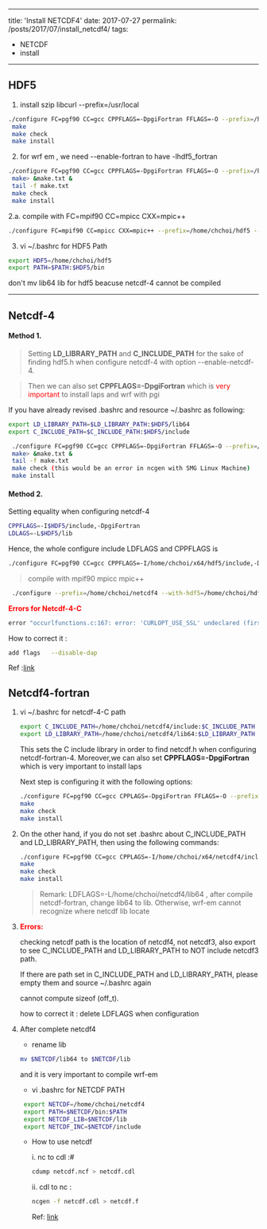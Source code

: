 
---
title: 'Install NETCDF4'
date: 2017-07-27
permalink: /posts/2017/07/install_netcdf4/
tags:
  - NETCDF
  - install
---



## HDF5


1.  install szip libcurl --prefix=/usr/local

```bash
./configure FC=pgf90 CC=gcc CPPFLAGS=-DpgiFortran FFLAGS=-O --prefix=/home/chchoi/x64/hdf5 --with-zlib=/usr/local --with-szlib=/usr/local
 make
 make check
 make install
```








2. for wrf em , we need --enable-fortran to have -lhdf5_fortran

```bash
./configure FC=pgf90 CC=gcc CPPFLAGS=-DpgiFortran FFLAGS=-O --prefix=/home/chchoi/x64/hdf5 --with-zlib=/usr/local --with-szlib=/usr/local --enable-fortran
 make> &make.txt &
 tail -f make.txt
 make check
 make install
```








2.a. compile with FC=mpif90 CC=mpicc CXX=mpic++

```bash
./configure FC=mpif90 CC=mpicc CXX=mpic++ --prefix=/home/chchoi/hdf5 --with-zlib=/usr/local --with-szlib=/usr/local CFLAGS="-O -DNDEBUG -DpgiFortran" CXXFLAGS="-DNDEBUG -DpgiFortran" CPPFLAGS="-DNDEBUG -DpgiFortran"
```







3. vi ~/.bashrc for HDF5 Path

```bash
export HDF5=/home/chchoi/hdf5
export PATH=$PATH:$HDF5/bin
```


don't mv lib64 lib for hdf5 beacuse netcdf-4 cannot be compiled 

----

## Netcdf-4


#### Method 1.


> Setting **LD_LIBRARY_PATH** and **C_INCLUDE_PATH** for the sake of finding hdf5.h when configure netcdf-4 with option --enable-netcdf-4.

>Then we can also set **CPPFLAGS=-DpgiFortran** which is <span style="color:red">very important</span> to install laps and wrf with pgi

If you have already revised .bashrc and resource ~/.bashrc as following:

```bash
export LD_LIBRARY_PATH=$LD_LIBRARY_PATH:$HDF5/lib64
export C_INCLUDE_PATH=$C_INCLUDE_PATH:$HDF5/include
```

```bash
 ./configure FC=pgf90 CC=gcc CPPFLAGS=-DpgiFortran FFLAGS=-O --prefix=/home/chchoi/netcdf4 --with-hdf5=/home/chchoi/hdf5 --with-zlib=/usr/local --with-szlib=/usr/local --enable-netcdf-4
 make> &make.txt &
 tail -f make.txt
 make check (this would be an error in ncgen with SMG Linux Machine)
 make install
```



#### Method 2.


Setting equality when configuring netcdf-4


```bash
CPPFLAGS=-I$HDF5/include,-DpgiFortran
LDLAGS=-L$HDF5/lib
```

Hence, the whole configure include LDFLAGS and CPPFLAGS is 

```bash
./configure FC=pgf90 CC=gcc CPPFLAGS=-I/home/chchoi/x64/hdf5/include,-DpgiFortran FFLAGS=-O --prefix=/home/chchoi/x64/netcdf4 --with-hdf5=/home/chchoi/x64/hdf5 --with-zlib=/usr/local --enable-netcdf-4 LDFLAGS=-L/home/chchoi/x64/hdf5/lib
```








> compile with mpif90 mpicc mpic++

```bash
 ./configure --prefix=/home/chchoi/netcdf4 --with-hdf5=/home/chchoi/hdf5 --with-zlib=/usr/local --with-szlib=/usr/local --enable-netcdf-4 CFLAGS="-O -DNDEBUG -DpgiFortran" CXXFLAGS="-DNDEBUG -DpgiFortran" CPPFLAGS="-DNDEBUG -DpgiFortran" CC=mpicc CXX=mpic++ FC=mpif90 LDFLAGS=-L/home/chchoi/hdf5/lib64
```







**<span style="color:red;">Errors for Netcdf-4-C</span>**

```bash
error "occurlfunctions.c:167: error: 'CURLOPT_USE_SSL' undeclared (first use in this function) "
```


How to correct it  : 
```bash
add flags   --disable-dap
```


Ref :[link]( http://alantsui.hk/netcdf-installation-error/)



## Netcdf4-fortran








1. vi ~/.bashrc for netcdf-4-C path

    ```bash
    export C_INCLUDE_PATH=/home/chchoi/netcdf4/include:$C_INCLUDE_PATH
    export LD_LIBRARY_PATH=/home/chchoi/netcdf4/lib64:$LD_LIBRARY_PATH
    ```

    This sets the C include library in order to find netcdf.h when configuring netcdf-fortran-4.
    Moreover,we can also set **CPPFLAGS=-DpgiFortran** which is very important to install laps

    Next step is configuring it with the following options:

    ```bash
    ./configure FC=pgf90 CC=gcc CPPLAGS=-DpgiFortran FFLAGS=-O --prefix=/home/chchoi/netcdf4
    make
    make check
    make install
    ```








2. On the other hand, if you do not set .bashrc about C_INCLUDE_PATH and LD_LIBRARY_PATH, then using the following commands:

    ```bash
    ./configure FC=pgf90 CC=gcc CPPLAGS=-I/home/chchoi/x64/netcdf4/include,-DpgiFortran FFLAGS=-O --prefix=/home/chchoi/x64/netcdf4 LDFLAGS=-L/home/chchoi/x64/netcdf4/lib
    make
    make check
    make install
    ```


    > Remark: LDFLAGS=-L/home/chchoi/netcdf4/lib64 , after compile netcdf-fortran, change lib64 to lib. Otherwise, wrf-em cannot recognize where netcdf lib locate









3. **<span style="color:red">Errors:</span>**



    checking netcdf path is the location of netcdf4, not netcdf3, also export to see C_INCLUDE_PATH and LD_LIBRARY_PATH to NOT include netcdf3 path.

    If there are path set in C_INCLUDE_PATH and LD_LIBRARY_PATH, please empty them and source ~/.bashrc again

    cannot compute sizeof (off_t).

    how to correct it : delete LDFLAGS when configuration



4. After complete netcdf4


   - rename lib
  

   ```bash
   mv $NETCDF/lib64 to $NETCDF/lib
   ```

   and it is very important to compile wrf-em







   - vi .bashrc for NETCDF PATH

   ```bash
    export NETCDF=/home/chchoi/netcdf4
    export PATH=$NETCDF/bin:$PATH
    export NETCDF_LIB=$NETCDF/lib
    export NETCDF_INC=$NETCDF/include
   ```







   - How to use netcdf


        i.  nc to cdl :#
        ```bash
        cdump netcdf.ncf > netcdf.cdl
        ```

        ii.  cdl to nc :
        ```bash
        ncgen -f netcdf.cdl > netcdf.f
        ```

        Ref: [link](https://worksben.wordpress.com/2009/09/18/netcdf-users-guide-for-fortran/)





